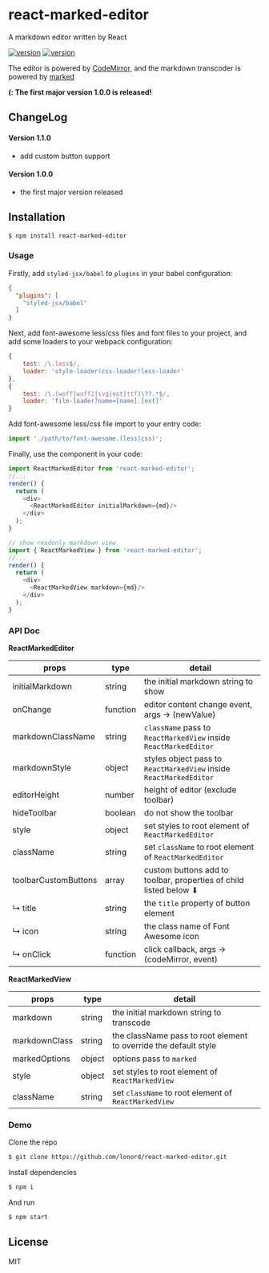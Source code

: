 # react-marked-editor
A markdown editor written by React

[![version](https://img.shields.io/npm/v/react-marked-editor.svg?style=flat)](https://www.npmjs.com/package/react-marked-editor) [![version](https://img.shields.io/npm/dw/react-marked-editor.svg?style=flat)](https://www.npmjs.com/package/react-marked-editor)

The editor is powered by [CodeMirror](http://codemirror.net), and the markdown transcoder is powered by [marked](https://github.com/chjj/marked)

**(: The first major version 1.0.0 is released!**

## ChangeLog

#### Version 1.1.0
- add custom button support

#### Version 1.0.0
- the first major version released

## Installation

```shell
$ npm install react-marked-editor
```

### Usage

Firstly, add `styled-jsx/babel` to `plugins` in your babel configuration:

```json
{
  "plugins": [
    "styled-jsx/babel"
  ]
}
```

Next, add font-awesome less/css files and font files to your project, and add some loaders to your webpack configuration:

```js
{
    test: /\.less$/,
    loader: 'style-loader!css-loader!less-loader'
},
{
    test: /\.(woff|woff2|svg|eot|ttf)\??.*$/,
    loader: 'file-loader?name=[name].[ext]'
}
```

Add font-awesome less/css file import to your entry code:

```js
import './path/to/font-awesome.(less|css)';
```

Finally, use the component in your code:

```js
import ReactMarkedEditor from 'react-marked-editor';
//...
render() {
  return (
    <div>
      <ReactMarkedEditor initialMarkdown={md}/>
    </div>
  );
}

// show readonly markdown view
import { ReactMarkedView } from 'react-marked-editor';
//...
render() {
  return (
    <div>
      <ReactMarkedView markdown={md}/>
    </div>
  );
}
```

### API Doc

**ReactMarkedEditor**

|          props         |   type   |                      detail                                        |
|------------------------|----------|--------------------------------------------------------------------|
| initialMarkdown        |  string  | the initial markdown string to show                                |
| onChange               | function | editor content change event, args -> (newValue)                    |
| markdownClassName      |  string  | `className` pass to `ReactMarkedView` inside `ReactMarkedEditor`   |
| markdownStyle          |  object  | styles object pass to `ReactMarkedView` inside `ReactMarkedEditor` |
| editorHeight           |  number  | height of editor (exclude toolbar)                                 |
| hideToolbar            |  boolean | do not show the toolbar                                            |
| style                  |  object  | set styles to root element of `ReactMarkedEditor`                  |
| className              |  string  | set `className` to root element of `ReactMarkedEditor`             |
| toolbarCustomButtons   |  array   | custom buttons add to toolbar, properties of child listed below ⬇︎ |
| ↳ title                |  string  | the `title` property of button element                             |
| ↳ icon                 |  string  | the class name of Font Awesome icon                                |
| ↳ onClick              | function | click callback, args -> (codeMirror, event)                        |

**ReactMarkedView**

|          props         |   type   |                      detail                                        |
|------------------------|----------|--------------------------------------------------------------------|
| markdown               |  string  | the initial markdown string to transcode                           |
| markdownClass          |  string  | the className pass to root element to override the default style   |
| markedOptions          |  object  | options pass to `marked`                                           |
| style                  |  object  | set styles to root element of `ReactMarkedView`                    |
| className              |  string  | set `className` to root element of `ReactMarkedView`               |

### Demo

Clone the repo

```bash
$ git clone https://github.com/lonord/react-marked-editor.git
```

Install dependencies

```bash
$ npm i
```

And run

```bash
$ npm start
```

## License

MIT